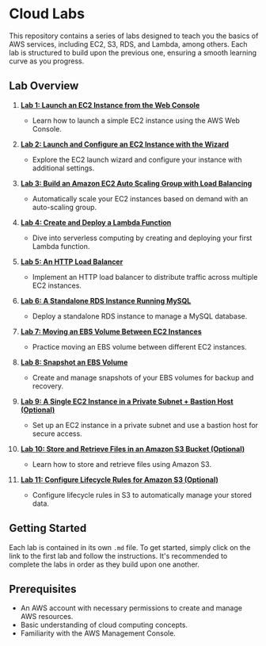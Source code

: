 # Cloud Labs

This repository contains a series of labs designed to teach you the basics of AWS services, including EC2, S3, RDS, and Lambda, among others. Each lab is structured to build upon the previous one, ensuring a smooth learning curve as you progress.

## Lab Overview

1. **[Lab 1: Launch an EC2 Instance from the Web Console](cloud-lab/lab-1-launch-an-ec2-instance-from-the-web-console.md)**
   - Learn how to launch a simple EC2 instance using the AWS Web Console.

1. **[Lab 2: Launch and Configure an EC2 Instance with the Wizard](cloud-lab/lab-2-launch-and-configure-an-ec2-instance-with-the-wizard.md)**
   - Explore the EC2 launch wizard and configure your instance with additional settings.

1. **[Lab 3: Build an Amazon EC2 Auto Scaling Group with Load Balancing](cloud-lab/lab-5-build-an-amazon-ec2-auto-scaling-group-with-load-balancing.md)**
   - Automatically scale your EC2 instances based on demand with an auto-scaling group.

1. **[Lab 4: Create and Deploy a Lambda Function](cloud-lab/lab-11-create-and-deploy-a-lambda-function.md)**
    - Dive into serverless computing by creating and deploying your first Lambda function.

1. **[Lab 5: An HTTP Load Balancer](cloud-lab/lab-4-an-http-load-balancer/)**
   - Implement an HTTP load balancer to distribute traffic across multiple EC2 instances.

1. **[Lab 6: A Standalone RDS Instance Running MySQL](cloud-lab/lab-6-a-standalone-rds-instance-running-mysql/)**
   - Deploy a standalone RDS instance to manage a MySQL database.

1. **[Lab 7: Moving an EBS Volume Between EC2 Instances](cloud-lab/lab-9-moving-an-ebs-volume-between-ec2-instances/)**
   - Practice moving an EBS volume between different EC2 instances.

1. **[Lab 8: Snapshot an EBS Volume](cloud-lab/lab-10-snapshot-an-ebs-volume/)**
    - Create and manage snapshots of your EBS volumes for backup and recovery.

1. **[Lab 9: A Single EC2 Instance in a Private Subnet + Bastion Host (Optional)](cloud-lab/lab-3-a-single-ec2-instance-in-a-private-subnet-bastion-host/)**
   - Set up an EC2 instance in a private subnet and use a bastion host for secure access.

1. **[Lab 10: Store and Retrieve Files in an Amazon S3 Bucket (Optional) ](cloud-lab/lab-7-store-and-retrieve-files-in-an-amazon-s3-bucket.md)**
   - Learn how to store and retrieve files using Amazon S3.

1. **[Lab 11: Configure Lifecycle Rules for Amazon S3 (Optional)](cloud-lab/lab-8-configure-lifecycle-rules-for-amazon-s3-optional.md)**
   - Configure lifecycle rules in S3 to automatically manage your stored data.

## Getting Started

Each lab is contained in its own `.md` file. To get started, simply click on the link to the first lab and follow the instructions. It's recommended to complete the labs in order as they build upon one another.

## Prerequisites

- An AWS account with necessary permissions to create and manage AWS resources.
- Basic understanding of cloud computing concepts.
- Familiarity with the AWS Management Console.
